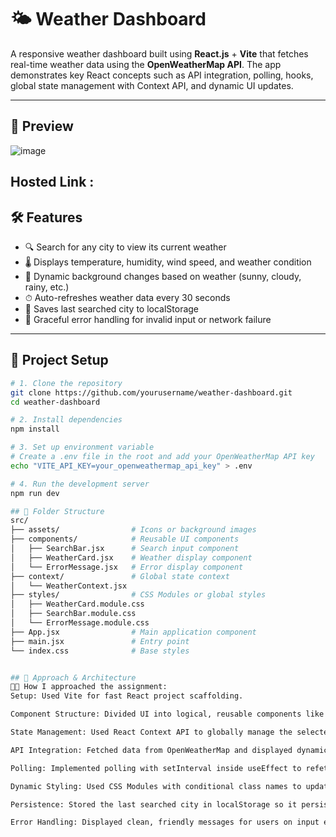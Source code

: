 # 🌤️ Weather Dashboard

A responsive weather dashboard built using **React.js** + **Vite** that fetches real-time weather data using the **OpenWeatherMap API**. The app demonstrates key React concepts such as API integration, polling, hooks, global state management with Context API, and dynamic UI updates.

---

## 📸 Preview
![image](https://github.com/user-attachments/assets/764a2569-042c-4d08-bf9f-4fac9046173c)

Hosted Link :
---

## 🛠️ Features

- 🔍 Search for any city to view its current weather
- 🌡 Displays temperature, humidity, wind speed, and weather condition
- 🎨 Dynamic background changes based on weather (sunny, cloudy, rainy, etc.)
- ⏱ Auto-refreshes weather data every 30 seconds
- 💾 Saves last searched city to localStorage
- 🚫 Graceful error handling for invalid input or network failure

---

## 🚀 Project Setup

```bash
# 1. Clone the repository
git clone https://github.com/yourusername/weather-dashboard.git
cd weather-dashboard

# 2. Install dependencies
npm install

# 3. Set up environment variable
# Create a .env file in the root and add your OpenWeatherMap API key
echo "VITE_API_KEY=your_openweathermap_api_key" > .env

# 4. Run the development server
npm run dev

## 📁 Folder Structure
src/
├── assets/                # Icons or background images
├── components/            # Reusable UI components
│   ├── SearchBar.jsx      # Search input component
│   ├── WeatherCard.jsx    # Weather display component
│   └── ErrorMessage.jsx   # Error display component
├── context/               # Global state context
│   └── WeatherContext.jsx
├── styles/                # CSS Modules or global styles
│   ├── WeatherCard.module.css
│   ├── SearchBar.module.css
│   └── ErrorMessage.module.css
├── App.jsx                # Main application component
├── main.jsx               # Entry point
└── index.css              # Base styles


## 🧠 Approach & Architecture
👨‍💻 How I approached the assignment:
Setup: Used Vite for fast React project scaffolding.

Component Structure: Divided UI into logical, reusable components like SearchBar, WeatherCard, and ErrorMessage.

State Management: Used React Context API to globally manage the selected city and weather data.

API Integration: Fetched data from OpenWeatherMap and displayed dynamic weather info.

Polling: Implemented polling with setInterval inside useEffect to refetch weather data every 30 seconds.

Dynamic Styling: Used CSS Modules with conditional class names to update background color based on weather conditions.

Persistence: Stored the last searched city in localStorage so it persists between sessions.

Error Handling: Displayed clean, friendly messages for users on input errors or failed API responses.


